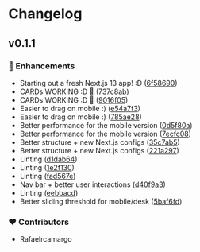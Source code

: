 # Changelog

## v0.1.1

### 🚀 Enhancements

- Starting out a fresh Next.js 13 app! :D ([6f58690](https://github.com/rafaelrcamargo/my-news/commit/6f58690))
- CARDs WORKING :D 🎨 ([737c8ab](https://github.com/rafaelrcamargo/my-news/commit/737c8ab))
- CARDs WORKING :D 🎨 ([9016f05](https://github.com/rafaelrcamargo/my-news/commit/9016f05))
- Easier to drag on mobile :) ([e54a7f3](https://github.com/rafaelrcamargo/my-news/commit/e54a7f3))
- Easier to drag on mobile :) ([785ae28](https://github.com/rafaelrcamargo/my-news/commit/785ae28))
- Better performance for the mobile version ([0d5f80a](https://github.com/rafaelrcamargo/my-news/commit/0d5f80a))
- Better performance for the mobile version ([7ecfc08](https://github.com/rafaelrcamargo/my-news/commit/7ecfc08))
- Better structure + new Next.js configs ([35c7ab5](https://github.com/rafaelrcamargo/my-news/commit/35c7ab5))
- Better structure + new Next.js configs ([221a297](https://github.com/rafaelrcamargo/my-news/commit/221a297))
- Linting ([d1dab64](https://github.com/rafaelrcamargo/my-news/commit/d1dab64))
- Linting ([1e2f130](https://github.com/rafaelrcamargo/my-news/commit/1e2f130))
- Linting ([fad567e](https://github.com/rafaelrcamargo/my-news/commit/fad567e))
- Nav bar + better user interactions ([d40f9a3](https://github.com/rafaelrcamargo/my-news/commit/d40f9a3))
- Linting ([eebbacd](https://github.com/rafaelrcamargo/my-news/commit/eebbacd))
- Better sliding threshold for mobile/desk ([5baf6fd](https://github.com/rafaelrcamargo/my-news/commit/5baf6fd))

### ❤️ Contributors

- Rafaelrcamargo
